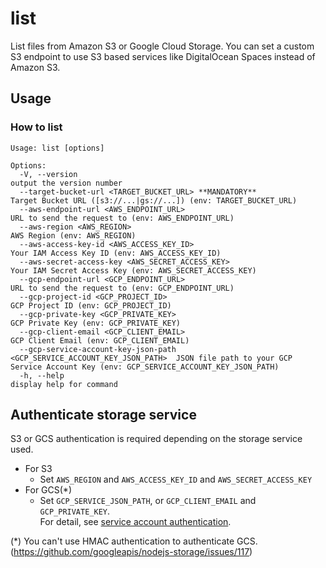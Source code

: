 # list

List files from Amazon S3 or Google Cloud Storage. You can set a custom S3 endpoint to use S3 based services like DigitalOcean Spaces instead of Amazon S3.

## Usage

### How to list

```
Usage: list [options]

Options:
  -V, --version                                                            output the version number
  --target-bucket-url <TARGET_BUCKET_URL> **MANDATORY**                    Target Bucket URL ([s3://...|gs://...]) (env: TARGET_BUCKET_URL)
  --aws-endpoint-url <AWS_ENDPOINT_URL>                                    URL to send the request to (env: AWS_ENDPOINT_URL)
  --aws-region <AWS_REGION>                                                AWS Region (env: AWS_REGION)
  --aws-access-key-id <AWS_ACCESS_KEY_ID>                                  Your IAM Access Key ID (env: AWS_ACCESS_KEY_ID)
  --aws-secret-access-key <AWS_SECRET_ACCESS_KEY>                          Your IAM Secret Access Key (env: AWS_SECRET_ACCESS_KEY)
  --gcp-endpoint-url <GCP_ENDPOINT_URL>                                    URL to send the request to (env: GCP_ENDPOINT_URL)
  --gcp-project-id <GCP_PROJECT_ID>                                        GCP Project ID (env: GCP_PROJECT_ID)
  --gcp-private-key <GCP_PRIVATE_KEY>                                      GCP Private Key (env: GCP_PRIVATE_KEY)
  --gcp-client-email <GCP_CLIENT_EMAIL>                                    GCP Client Email (env: GCP_CLIENT_EMAIL)
  --gcp-service-account-key-json-path <GCP_SERVICE_ACCOUNT_KEY_JSON_PATH>  JSON file path to your GCP Service Account Key (env: GCP_SERVICE_ACCOUNT_KEY_JSON_PATH)
  -h, --help                                                               display help for command
```

## Authenticate storage service

S3 or GCS authentication is required depending on the storage service used.

- For S3
  - Set `AWS_REGION` and `AWS_ACCESS_KEY_ID` and `AWS_SECRET_ACCESS_KEY`
- For GCS(*)
  - Set `GCP_SERVICE_JSON_PATH`, or `GCP_CLIENT_EMAIL` and `GCP_PRIVATE_KEY`.  
    For detail, see [service account authentication](https://cloud.google.com/docs/authentication/production).

(*) You can't use HMAC authentication to authenticate GCS. (https://github.com/googleapis/nodejs-storage/issues/117)
